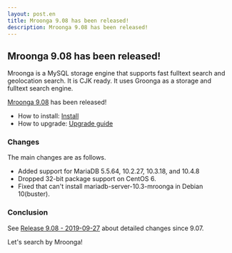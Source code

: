 ```yaml
---
layout: post.en
title: Mroonga 9.08 has been released!
description: Mroonga 9.08 has been released!
---
```


## Mroonga 9.08 has been released!

Mroonga is a MySQL storage engine that supports fast fulltext search
and geolocation search. It is CJK ready. It uses Groonga as a storage
and fulltext search engine.

[Mroonga 9.08](/docs/news.html#release-9-08) has been released!

* How to install: [Install](/docs/install.html)
* How to upgrade: [Upgrade guide](/docs/upgrade.html)

### Changes

The main changes are as follows.

  * Added support for MariaDB 5.5.64, 10.2.27, 10.3.18, and 10.4.8
  * Dropped 32-bit package support on CentOS 6.
  * Fixed that can't install mariadb-server-10.3-mroonga in Debian 10(buster).

### Conclusion

See [Release 9.08 - 2019-09-27](/docs/news.html#release-9-08) about detailed changes since 9.07.

Let's search by Mroonga!
